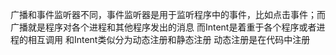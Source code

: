 广播和事件监听器不同，事件监听器是用于监听程序中的事件，比如点击事件；而广播就是程序对各个进程和其他程序发出的消息
而Intent是着重于各个程序或者进程的相互调用
和Intent类似分为动态注册和静态注册
动态注册是在代码中注册
